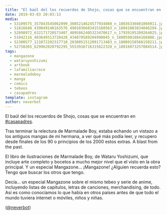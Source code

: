 ```yaml
---
title: "El baúl del los recuerdos de Shojo, cosas que se encuentran en #casapadres"
date: 2019-03-03 20:03:13
media: 
  - 53109575_357843545062099_3085214624577934860_n_18036336601066911.jpg
  - 51816648_439049140163576_4901036683415160563_n_18041083834046294.jpg
  - 52898972_632171720573407_4895862405323470617_n_17939195209264025.jpg
  - 51042116_403649313728420_434870589204998045_n_18005981884166888.jpg
  - 52300577_121072202317710_2038051512091713483_n_18009158566150211.jpg
  - 52750265_629962020792295_5553916716315622328_n_18016073257084514.jpg
tags: 
  - mangazone
  - wataruyoshizumi
  - artbook
  - lafamiliacrece
  - marmaladeboy
  - manga
  - comics
  - tebeos
  - casapadres
template: instagram
author: neverbot
---
```


El baúl del los recuerdos de Shojo, cosas que se encuentran en [#casapadres](/tags/casapadres).

Tras terminar la relectura de Marmalade Boy, estaba echando un vistazo a los antiguos mangas de mi hermana, a ver qué más podía leer, y recupero desde finales de los 90 o principios de los 2000 estos extras. A blast from the past.

El libro de ilustraciones de Marmalade Boy, de Wataru Yoshizumi, que incluye arte completo y bocetos a mucho mejor nivel que el visto en la obra principal. Y un especial Mangazone... ¡Mangazone! ¿Alguien recuerda esto? Tengo que buscar los otros que tengo.

Decía... un especial Mangazone sobre el mismo tebeo y serie de anime, incluyendo listas de capítulos, letras de canciones, merchandising, de todo. Así es como conocíamos lo que había en otros países antes de que todo el mundo tuviera internet o móviles, niños y niñas.

([@neverbot](https://instagram.com/neverbot))
